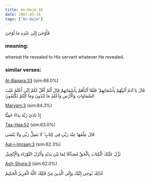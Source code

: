 ```yaml
---
title: An-Najm:10
date: 2007-03-16
tags: ["An-Najm"]
---
```

فَأَوْحَىٰ إِلَىٰ عَبْدِهِ مَا أَوْحَىٰ
### meaning: 
whereat He revealed to His servant whatever He revealed.
### similar verses: 

[Al-Baqara:33](/2/33) (sim:68.0%)

قَالَ يَا آدَمُ أَنْبِئْهُمْ بِأَسْمَائِهِمْ ۖ فَلَمَّا أَنْبَأَهُمْ بِأَسْمَائِهِمْ قَالَ أَلَمْ أَقُلْ لَكُمْ إِنِّي أَعْلَمُ غَيْبَ السَّمَاوَاتِ وَالْأَرْضِ وَأَعْلَمُ مَا تُبْدُونَ وَمَا كُنْتُمْ تَكْتُمُونَ

[Maryam:3](/19/3) (sim:64.3%)

إِذْ نَادَىٰ رَبَّهُ نِدَاءً خَفِيًّا

[Taa-Haa:52](/20/52) (sim:63.0%)

قَالَ عِلْمُهَا عِنْدَ رَبِّي فِي كِتَابٍ ۖ لَا يَضِلُّ رَبِّي وَلَا يَنْسَى

[Aal-i-Imraan:3](/3/3) (sim:62.3%)

نَزَّلَ عَلَيْكَ الْكِتَابَ بِالْحَقِّ مُصَدِّقًا لِمَا بَيْنَ يَدَيْهِ وَأَنْزَلَ التَّوْرَاةَ وَالْإِنْجِيلَ

[Ash-Shura:3](/42/3) (sim:62.0%)

كَذَٰلِكَ يُوحِي إِلَيْكَ وَإِلَى الَّذِينَ مِنْ قَبْلِكَ اللَّهُ الْعَزِيزُ الْحَكِيمُ
